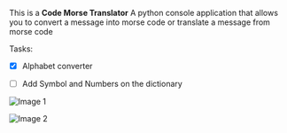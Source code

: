 This is a **Code Morse Translator** A python console application that allows you to convert a message into morse code or translate a message from morse code

Tasks:
- [x] Alphabet converter
- [ ] Add Symbol and Numbers on the dictionary 


![Image 1](https://i.postimg.cc/q7QVKxCs/code-morse-image-1.jpg)


![Image 2](https://i.postimg.cc/SKmbjvjQ/code-morse-image-2.jpg)
